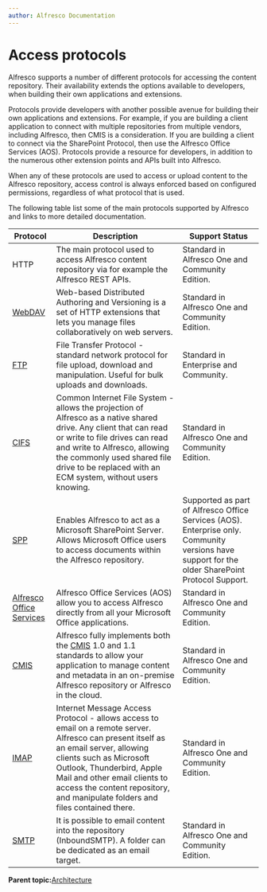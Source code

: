 ```yaml
---
author: Alfresco Documentation
---
```


# Access protocols

Alfresco supports a number of different protocols for accessing the content repository. Their availability extends the options available to developers, when building their own applications and extensions.

Protocols provide developers with another possible avenue for building their own applications and extensions. For example, if you are building a client application to connect with multiple repositories from multiple vendors, including Alfresco, then CMIS is a consideration. If you are building a client to connect via the SharePoint Protocol, then use the Alfresco Office Services \(AOS\). Protocols provide a resource for developers, in addition to the numerous other extension points and APIs built into Alfresco.

When any of these protocols are used to access or upload content to the Alfresco repository, access control is always enforced based on configured permissions, regardless of what protocol that is used.

The following table list some of the main protocols supported by Alfresco and links to more detailed documentation.

|Protocol|Description|Support Status|
|--------|-----------|--------------|
|HTTP|The main protocol used to access Alfresco content repository via for example the Alfresco REST APIs.|Standard in Alfresco One and Community Edition.|
|[WebDAV](troubleshoot-webdav.md)|Web-based Distributed Authoring and Versioning is a set of HTTP extensions that lets you manage files collaboratively on web servers.|Standard in Alfresco One and Community Edition.|
|[FTP](fileserv-ftp-intro.md)|File Transfer Protocol - standard network protocol for file upload, download and manipulation. Useful for bulk uploads and downloads.|Standard in Enterprise and Community.|
|[CIFS](fileserv-subsystem-CIFS.md)|Common Internet File System - allows the projection of Alfresco as a native shared drive. Any client that can read or write to file drives can read and write to Alfresco, allowing the commonly used shared file drive to be replaced with an ECM system, without users knowing.|Standard in Alfresco One and Community Edition.|
|[SPP](aos-intro.md)|Enables Alfresco to act as a Microsoft SharePoint Server. Allows Microsoft Office users to access documents within the Alfresco repository.|Supported as part of Alfresco Office Services \(AOS\). Enterprise only. Community versions have support for the older SharePoint Protocol Support.|
|[Alfresco Office Services](aos-intro.md)|Alfresco Office Services \(AOS\) allow you to access Alfresco directly from all your Microsoft Office applications.|Standard in Alfresco One and Community Edition.|
|[CMIS](../pra/1/topics/cmis-welcome.md)|Alfresco fully implements both the [CMIS](https://www.oasis-open.org/committees/tc_home.php?wg_abbrev=cmis) 1.0 and 1.1 standards to allow your application to manage content and metadata in an on-premise Alfresco repository or Alfresco in the cloud.|Standard in Alfresco One and Community Edition.|
|[IMAP](imap-intro.md)|Internet Message Access Protocol - allows access to email on a remote server. Alfresco can present itself as an email server, allowing clients such as Microsoft Outlook, Thunderbird, Apple Mail and other email clients to access the content repository, and manipulate folders and files contained there.|Standard in Alfresco One and Community Edition.|
|[SMTP](email-intro.md)|It is possible to email content into the repository \(InboundSMTP\). A folder can be dedicated as an email target.|Standard in Alfresco One and Community Edition.|

**Parent topic:**[Architecture](../concepts/dev-arch-overview.md)

